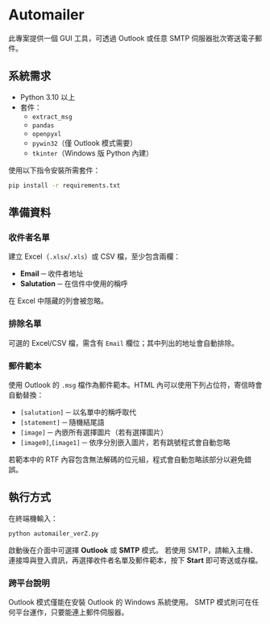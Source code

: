 # Automailer

此專案提供一個 GUI 工具，可透過 Outlook 或任意 SMTP 伺服器批次寄送電子郵件。

## 系統需求
- Python 3.10 以上
- 套件：
  - `extract_msg`
  - `pandas`
  - `openpyxl`
  - `pywin32`（僅 Outlook 模式需要）
  - `tkinter`（Windows 版 Python 內建）

使用以下指令安裝所需套件：

```bash
pip install -r requirements.txt
```

## 準備資料
### 收件者名單
建立 Excel（`.xlsx`/`.xls`）或 CSV 檔，至少包含兩欄：

- **Email** ─ 收件者地址
- **Salutation** ─ 在信件中使用的稱呼

在 Excel 中隱藏的列會被忽略。

### 排除名單
可選的 Excel/CSV 檔，需含有 `Email` 欄位；其中列出的地址會自動排除。

### 郵件範本
使用 Outlook 的 `.msg` 檔作為郵件範本。HTML 內可以使用下列占位符，寄信時會自動替換：

- `[salutation]` ─ 以名單中的稱呼取代
- `[statement]` ─ 隨機結尾語
- `[image]` ─ 內嵌所有選擇圖片（若有選擇圖片）
- `[image0]`,`[image1]` ─ 依序分別嵌入圖片，若有跳號程式會自動忽略

若範本中的 RTF 內容包含無法解碼的位元組，程式會自動忽略該部分以避免錯誤。

## 執行方式
在終端機輸入：

```bash
python automailer_verZ.py
```

啟動後在介面中可選擇 **Outlook** 或 **SMTP** 模式。
若使用 SMTP，請輸入主機、連接埠與登入資訊，再選擇收件者名單及郵件範本，按下 **Start** 即可寄送或存檔。

### 跨平台說明
Outlook 模式僅能在安裝 Outlook 的 Windows 系統使用。
SMTP 模式則可在任何平台運作，只要能連上郵件伺服器。

